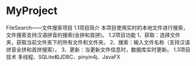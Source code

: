 # MyProject
FileSearch——文件搜索项目
1.1项目简介
本项目使用实时的本地文件进行搜索，文件搜索支持汉语拼音的搜索(全拼和首拼)。
1.2项目功能
1、获取：选择文件夹，获取当前文件夹下的所有文件和文件夹。
2、搜索：输入文件名称（支持汉语拼音全拼和首拼搜索）。
3、更新：当更新文件信息时，数据库实时更新。
1.3项目技术
多线程、SQLite和JDBC、pinyin4j、JavaFX
